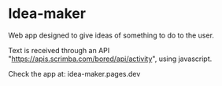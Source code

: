 # Idea-maker
Web app designed to give ideas of something to do to the user.

Text is received through an API "https://apis.scrimba.com/bored/api/activity", using javascript.

Check the app at: idea-maker.pages.dev
